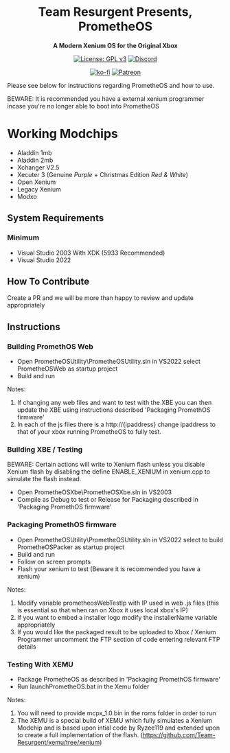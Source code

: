 <div align="center">

# Team Resurgent Presents, PrometheOS
**A Modern Xenium OS for the Original Xbox**

[![License: GPL v3](https://img.shields.io/badge/License-GPLv3-blue.svg)](https://github.com/Team-Resurgent/Repackinator/blob/main/LICENSE.md)
[![Discord](https://img.shields.io/badge/chat-on%20discord-7289da.svg?logo=discord)](https://discord.gg/VcdSfajQGK)

[![ko-fi](https://ko-fi.com/img/githubbutton_sm.svg)](https://ko-fi.com/J3J7L5UMN)
[![Patreon](https://img.shields.io/badge/Patreon-F96854?style=for-the-badge&logo=patreon&logoColor=white)](https://www.patreon.com/teamresurgent)

</div>

<div>

Please see below for instructions regarding PrometheOS and how to use.

BEWARE: It is recommended you have a external xenium programmer incase you're no longer able to boot into PrometheOS

# Working Modchips

* Aladdin 1mb
* Aladdin 2mb
* Xchanger V2.5
* Xecuter 3 (Genuine *Purple* + Christmas Edition *Red & White*)
* Open Xenium
* Legacy Xenium
* Modxo

## System Requirements
### Minimum
* Visual Studio 2003 With XDK (5933 Recommended)
* Visual Studio 2022

## How To Contribute

Create a PR and we will be more than happy to review and update appropriately

## Instructions

### Building PromethOS Web

* Open PrometheOSUtility\PrometheOSUtility.sln in VS2022 select PrometheOSWeb as startup project
* Build and run

Notes:

1) If changing any web files and want to test with the XBE you can then update the XBE using instructions described 'Packaging PromethOS firmware'
2)  In each of the js files there is a http://{ipaddress} change ipaddress to that of your xbox running PrometheOS to fully test.

### Building XBE / Testing

BEWARE: Certain actions will write to Xenium flash unless you disable Xenium flash by disabling the define ENABLE_XENIUM in xenium.cpp to simulate the flash instead.
  
* Open PrometheOSXbe\PrometheOSXbe.sln in VS2003
* Compile as Debug to test or Release for Packaging described in 'Packaging PromethOS firmware'

### Packaging PromethOS firmware

* Open PrometheOSUtility\PrometheOSUtility.sln in VS2022 select to build PrometheOSPacker as startup project
* Build and run
* Follow on screen prompts
* Flash your xenium to test (Beware it is recommended you have a xenium)

Notes:

1) Modify variable prometheosWebTestIp with IP used in web .js files (this is essential so that when ran on Xbox it uses local xbox's IP)
2) If you want to embed a installer logo modify the installerName variable appropriately
3) If you would like the packaged result to be uploaded to Xbox / Xenium Programmer uncomment the FTP section of code entering relevant FTP details 

### Testing With XEMU

* Package PrometheOS as described in 'Packaging PromethOS firmware'
* Run launchPrometheOS.bat in the Xemu folder

Notes: 

1) You will need to provide mcpx_1.0.bin in the roms folder in order to run
2) The XEMU is a special build of XEMU which fully simulates a Xenium Modchip and is based upon intial code by Ryzee119 and extended upon to create a full implementation of the flash. (https://github.com/Team-Resurgent/xemu/tree/xenium)

</div>

